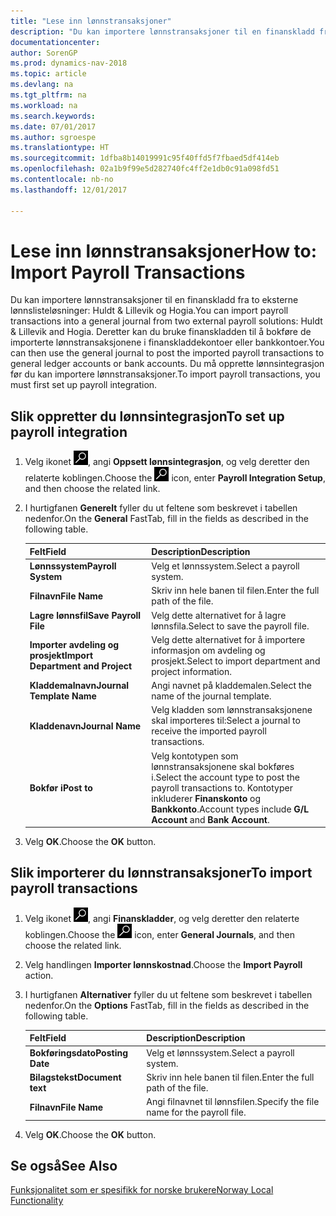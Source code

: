 ```yaml
---
title: "Lese inn lønnstransaksjoner"
description: "Du kan importere lønnstransaksjoner til en finanskladd fra to eksterne lønnslisteløsninger."
documentationcenter: 
author: SorenGP
ms.prod: dynamics-nav-2018
ms.topic: article
ms.devlang: na
ms.tgt_pltfrm: na
ms.workload: na
ms.search.keywords: 
ms.date: 07/01/2017
ms.author: sgroespe
ms.translationtype: HT
ms.sourcegitcommit: 1dfba8b14019991c95f40ffd5f7fbaed5df414eb
ms.openlocfilehash: 02a1b9f99e5d282740fc4ff2e1db0c91a098fd51
ms.contentlocale: nb-no
ms.lasthandoff: 12/01/2017

---
```

# <a name="how-to-import-payroll-transactions"></a><span data-ttu-id="a8621-103">Lese inn lønnstransaksjoner</span><span class="sxs-lookup"><span data-stu-id="a8621-103">How to: Import Payroll Transactions</span></span>
<span data-ttu-id="a8621-104">Du kan importere lønnstransaksjoner til en finanskladd fra to eksterne lønnslisteløsninger: Huldt & Lillevik og Hogia.</span><span class="sxs-lookup"><span data-stu-id="a8621-104">You can import payroll transactions into a general journal from two external payroll solutions: Huldt & Lillevik and Hogia.</span></span> <span data-ttu-id="a8621-105">Deretter kan du bruke finanskladden til å bokføre de importerte lønnstransaksjonene i finanskladdekontoer eller bankkontoer.</span><span class="sxs-lookup"><span data-stu-id="a8621-105">You can then use the general journal to post the imported payroll transactions to general ledger accounts or bank accounts.</span></span> <span data-ttu-id="a8621-106">Du må opprette lønnsintegrasjon før du kan importere lønnstransaksjoner.</span><span class="sxs-lookup"><span data-stu-id="a8621-106">To import payroll transactions, you must first set up payroll integration.</span></span>  

## <a name="to-set-up-payroll-integration"></a><span data-ttu-id="a8621-107">Slik oppretter du lønnsintegrasjon</span><span class="sxs-lookup"><span data-stu-id="a8621-107">To set up payroll integration</span></span>  

1.  <span data-ttu-id="a8621-108">Velg ikonet ![Søk etter side eller rapport](../../media/ui-search/search_small.png "Søk etter side eller rapport"), angi **Oppsett lønnsintegrasjon**, og velg deretter den relaterte koblingen.</span><span class="sxs-lookup"><span data-stu-id="a8621-108">Choose the ![Search for Page or Report](../../media/ui-search/search_small.png "Search for Page or Report icon") icon, enter **Payroll Integration Setup**, and then choose the related link.</span></span>  
2.  <span data-ttu-id="a8621-109">I hurtigfanen **Generelt** fyller du ut feltene som beskrevet i tabellen nedenfor.</span><span class="sxs-lookup"><span data-stu-id="a8621-109">On the **General** FastTab, fill in the fields as described in the following table.</span></span>  

    |<span data-ttu-id="a8621-110">Felt</span><span class="sxs-lookup"><span data-stu-id="a8621-110">Field</span></span>|<span data-ttu-id="a8621-111">Description</span><span class="sxs-lookup"><span data-stu-id="a8621-111">Description</span></span>|  
    |---------------------------------|---------------------------------------|  
    |<span data-ttu-id="a8621-112">**Lønnssystem**</span><span class="sxs-lookup"><span data-stu-id="a8621-112">**Payroll System**</span></span>|<span data-ttu-id="a8621-113">Velg et lønnssystem.</span><span class="sxs-lookup"><span data-stu-id="a8621-113">Select a payroll system.</span></span>|  
    |<span data-ttu-id="a8621-114">**Filnavn**</span><span class="sxs-lookup"><span data-stu-id="a8621-114">**File Name**</span></span>|<span data-ttu-id="a8621-115">Skriv inn hele banen til filen.</span><span class="sxs-lookup"><span data-stu-id="a8621-115">Enter the full path of the file.</span></span>|  
    |<span data-ttu-id="a8621-116">**Lagre lønnsfil**</span><span class="sxs-lookup"><span data-stu-id="a8621-116">**Save Payroll File**</span></span>|<span data-ttu-id="a8621-117">Velg dette alternativet for å lagre lønnsfila.</span><span class="sxs-lookup"><span data-stu-id="a8621-117">Select to save the payroll file.</span></span>|  
    |<span data-ttu-id="a8621-118">**Importer avdeling og prosjekt**</span><span class="sxs-lookup"><span data-stu-id="a8621-118">**Import Department and Project**</span></span>|<span data-ttu-id="a8621-119">Velg dette alternativet for å importere informasjon om avdeling og prosjekt.</span><span class="sxs-lookup"><span data-stu-id="a8621-119">Select to import department and project information.</span></span>|  
    |<span data-ttu-id="a8621-120">**Kladdemalnavn**</span><span class="sxs-lookup"><span data-stu-id="a8621-120">**Journal Template Name**</span></span>|<span data-ttu-id="a8621-121">Angi navnet på kladdemalen.</span><span class="sxs-lookup"><span data-stu-id="a8621-121">Select the name of the journal template.</span></span>|  
    |<span data-ttu-id="a8621-122">**Kladdenavn**</span><span class="sxs-lookup"><span data-stu-id="a8621-122">**Journal Name**</span></span>|<span data-ttu-id="a8621-123">Velg kladden som lønnstransaksjonene skal importeres til:</span><span class="sxs-lookup"><span data-stu-id="a8621-123">Select a journal to receive the imported payroll transactions.</span></span>|  
    |<span data-ttu-id="a8621-124">**Bokfør i**</span><span class="sxs-lookup"><span data-stu-id="a8621-124">**Post to**</span></span>|<span data-ttu-id="a8621-125">Velg kontotypen som lønnstransaksjonene skal bokføres i.</span><span class="sxs-lookup"><span data-stu-id="a8621-125">Select the account type to post the payroll transactions to.</span></span> <span data-ttu-id="a8621-126">Kontotyper inkluderer **Finanskonto** og **Bankkonto**.</span><span class="sxs-lookup"><span data-stu-id="a8621-126">Account types include **G/L Account** and **Bank Account**.</span></span>|  

3.  <span data-ttu-id="a8621-127">Velg **OK**.</span><span class="sxs-lookup"><span data-stu-id="a8621-127">Choose the **OK** button.</span></span>  

## <a name="to-import-payroll-transactions"></a><span data-ttu-id="a8621-128">Slik importerer du lønnstransaksjoner</span><span class="sxs-lookup"><span data-stu-id="a8621-128">To import payroll transactions</span></span>  

1.  <span data-ttu-id="a8621-129">Velg ikonet ![Søk etter side eller rapport](../../media/ui-search/search_small.png "Søk etter side eller rapport"), angi **Finanskladder**, og velg deretter den relaterte koblingen.</span><span class="sxs-lookup"><span data-stu-id="a8621-129">Choose the ![Search for Page or Report](../../media/ui-search/search_small.png "Search for Page or Report icon") icon, enter **General Journals**, and then choose the related link.</span></span>  
2.  <span data-ttu-id="a8621-130">Velg handlingen **Importer lønnskostnad**.</span><span class="sxs-lookup"><span data-stu-id="a8621-130">Choose the **Import Payroll** action.</span></span>  
3.  <span data-ttu-id="a8621-131">I hurtigfanen **Alternativer** fyller du ut feltene som beskrevet i tabellen nedenfor.</span><span class="sxs-lookup"><span data-stu-id="a8621-131">On the **Options** FastTab, fill in the fields as described in the following table.</span></span>  

    |<span data-ttu-id="a8621-132">Felt</span><span class="sxs-lookup"><span data-stu-id="a8621-132">Field</span></span>|<span data-ttu-id="a8621-133">Description</span><span class="sxs-lookup"><span data-stu-id="a8621-133">Description</span></span>|  
    |---------------------------------|---------------------------------------|  
    |<span data-ttu-id="a8621-134">**Bokføringsdato**</span><span class="sxs-lookup"><span data-stu-id="a8621-134">**Posting Date**</span></span>|<span data-ttu-id="a8621-135">Velg et lønnssystem.</span><span class="sxs-lookup"><span data-stu-id="a8621-135">Select a payroll system.</span></span>|  
    |<span data-ttu-id="a8621-136">**Bilagstekst**</span><span class="sxs-lookup"><span data-stu-id="a8621-136">**Document text**</span></span>|<span data-ttu-id="a8621-137">Skriv inn hele banen til filen.</span><span class="sxs-lookup"><span data-stu-id="a8621-137">Enter the full path of the file.</span></span>|  
    |<span data-ttu-id="a8621-138">**Filnavn**</span><span class="sxs-lookup"><span data-stu-id="a8621-138">**File Name**</span></span>|<span data-ttu-id="a8621-139">Angi filnavnet til lønnsfilen.</span><span class="sxs-lookup"><span data-stu-id="a8621-139">Specify the file name for the payroll file.</span></span>|  

4.  <span data-ttu-id="a8621-140">Velg **OK**.</span><span class="sxs-lookup"><span data-stu-id="a8621-140">Choose the **OK** button.</span></span>  

## <a name="see-also"></a><span data-ttu-id="a8621-141">Se også</span><span class="sxs-lookup"><span data-stu-id="a8621-141">See Also</span></span>  
 [<span data-ttu-id="a8621-142">Funksjonalitet som er spesifikk for norske brukere</span><span class="sxs-lookup"><span data-stu-id="a8621-142">Norway Local Functionality</span></span>](norway-local-functionality.md)

